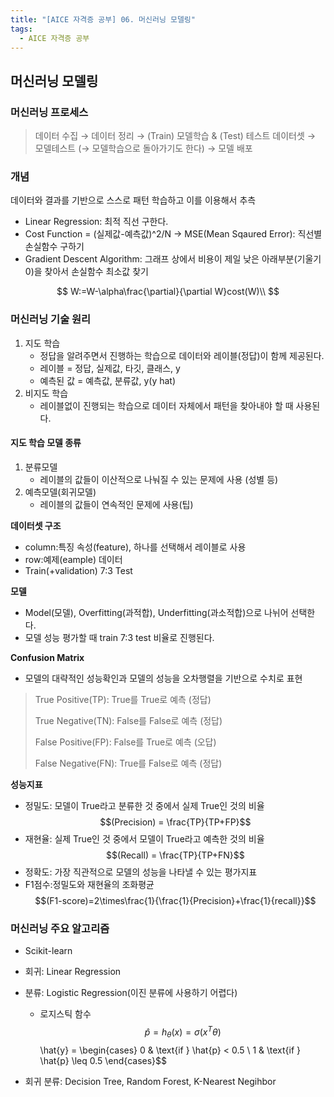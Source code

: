 ```yaml
---
title: "[AICE 자격증 공부] 06. 머신러닝 모델링"
tags:
  - AICE 자격증 공부
---
```

## 머신러닝 모델링
### 머신러닝 프로세스
> 데이터 수집 → 데이터 정리 → (Train) 모델학습 & (Test) 테스트 데이터셋 → 모델테스트 (→ 모델학습으로 돌아가기도 한다) → 모델 배포

### 개념
데이터와 결과를 기반으로 스스로 패턴 학습하고 이를 이용해서 추측

- Linear Regression: 최적 직선 구한다.
- Cost Function = (실제값-예측값)^2/N → MSE(Mean Sqaured Error): 직선별 손실함수 구하기
- Gradient Descent Algorithm: 그래프 상에서 비용이 제일 낮은 아래부분(기울기 0)을 찾아서 손실함수 최소값 찾기

$$
  W:=W-\alpha\frac{\partial}{\partial W}cost(W)\\
$$

### 머신러닝 기술 원리
1. 지도 학습
   - 정답을 알려주면서 진행하는 학습으로 데이터와 레이블(정답)이 함께 제공된다.
   - 레이블 = 정답, 실제값, 타깃, 클래스, y
   - 예측된 값 = 예측값, 분류값, y(y hat)
2. 비지도 학습
   - 레이블없이 진행되는 학습으로 데이터 자체에서 패턴을 찾아내야 할 때 사용된다.

#### 지도 학습 모델 종류
1. 분류모델
   - 레이블의 값들이 이산적으로 나눠질 수 있는 문제에 사용 (성별 등)
2. 예측모델(회귀모델)
   - 레이블의 값들이 연속적인 문제에 사용(팁)

**데이터셋 구조**
- column:특징 속성(feature), 하나를 선택해서 레이블로 사용
- row:예제(eample) 데이터
- Train(+validation) 7:3 Test

**모델**
- Model(모델), Overfitting(과적합), Underfitting(과소적합)으로 나뉘어 선택한다.
- 모델 성능 평가할 때 train 7:3 test 비율로 진행된다.

**Confusion Matrix**
- 모델의 대략적인 성능확인과 모델의 성능을 오차행렬을 기반으로 수치로 표현

> True Positive(TP): True를 True로 예측 (정답)
>
> True Negative(TN): False를 False로 예측 (정답)
>
> False Positive(FP): False를 True로 예측 (오답)
>
> False Negative(FN): True를 False로 예측 (정답)

**성능지표**
- 정밀도: 모델이 True라고 분류한 것 중에서 실제 True인 것의 비율<br/>
  $$(Precision) = \frac{TP}{TP+FP}$$
- 재현율: 실제 True인 것 중에서 모델이 True라고 예측한 것의 비율<br/>
  $$(Recall) = \frac{TP}{TP+FN}$$
- 정확도: 가장 직관적으로 모델의 성능을 나타낼 수 있는 평가지표
- F1점수:정밀도와 재현율의 조화평균<br/>
  $$(F1-score)=2\times\frac{1}{\frac{1}{Precision}+\frac{1}{recall}}$$

### 머신러닝 주요 알고리즘

- Scikit-learn
- 회귀: Linear Regression
- 분류: Logistic Regression(이진 분류에 사용하기 어렵다)
  - 로지스틱 함수
    $$\hat{p}=h_{\theta}(x)=\sigma(x^{T}{\theta})$$
    \hat{y} =
\begin{cases}
    0 & \text{if } \hat{p} < 0.5 \\
    1 & \text{if } \hat{p} \leq 0.5
\end{cases}$$


- 회귀 분류: Decision Tree, Random Forest, K-Nearest Negihbor
